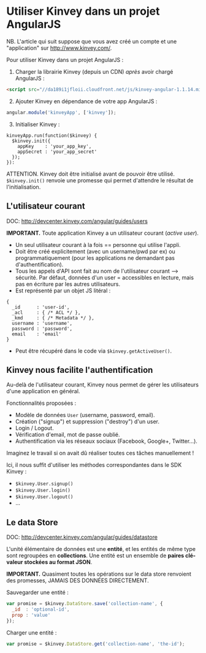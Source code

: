 Utiliser Kinvey dans un projet AngularJS
========================================

NB. L'article qui suit suppose que vous avez créé un compte et une "application" sur http://www.kinvey.com/.

Pour utiliser Kinvey dans un projet AngularJS :

1) Charger la librairie Kinvey (depuis un CDN) *après* avoir chargé AngularJS :

```html
<script src="//da189i1jfloii.cloudfront.net/js/kinvey-angular-1.1.14.min.js"></script>
```

2) Ajouter Kinvey en dépendance de votre app AngularJS :

```js
angular.module('kinveyApp', ['kinvey']);
```

3) Initialiser Kinvey :

```
kinveyApp.run(function($kinvey) {
  $kinvey.init({
    appKey    : 'your_app_key',
    appSecret : 'your_app_secret'
  });
}):
```

ATTENTION. Kinvey doit être initialisé avant de pouvoir être utilisé. `$kinvey.init()` renvoie une promesse qui permet d'attendre le résultat de l'initialisation.


L'utilisateur courant
---------------------

DOC: http://devcenter.kinvey.com/angular/guides/users

**IMPORTANT.** Toute application Kinvey a un utilisateur courant (*active user*).

- Un seul utilisateur courant à la fois == personne qui utilise l'appli.
- Doit être créé explicitement (avec un username/pwd par ex) ou programmatiquement (pour les applications ne demandant pas d'authentification).
- Tous les appels d'API sont fait au nom de l'utilisateur courant --> sécurité. Par défaut, données d'un user = accessibles en lecture, mais pas en écriture par les autres utilisateurs.
- Est représenté par un objet JS litéral :
```
{
  _id      : 'user-id',
  _acl     : { /* ACL */ },
  _kmd     : { /* Metadata */ },
  username : 'username',
  password : 'password',
  email    : 'email'
}
```
- Peut être récupéré dans le code via `$kinvey.getActiveUser()`.


Kinvey nous facilite l'authentification
---------------------------------------

Au-delà de l'utilisateur courant, Kinvey nous permet de gérer les utilisateurs d'une application en général.

Fonctionnalités proposées :
- Modèle de données `User` (username, password, email).
- Création ("signup") et suppression ("destroy") d'un user.
- Login / Logout.
- Vérification d'email, mot de passe oublié.
- Authentification via les réseaux sociaux (Facebook, Google+, Twitter...).

Imaginez le travail si on avait dû réaliser toutes ces tâches manuellement !

Ici, il nous suffit d'utiliser les méthodes correspondantes dans le SDK Kinvey :
- `$kinvey.User.signup()`
- `$kinvey.User.login()`
- `$kinvey.User.logout()`
- ...


Le data Store
-------------

DOC: http://devcenter.kinvey.com/angular/guides/datastore

L'unité élémentaire de données est une **entité**, et les entités de même type sont regroupées en **collections**. Une entité est un ensemble de **paires clé-valeur stockées au format JSON**.

**IMPORTANT.** Quasiment toutes les opérations sur le data store renvoient des promesses, JAMAIS DES DONNÉES DIRECTEMENT.

Sauvegarder une entité :

```js
var promise = $kinvey.DataStore.save('collection-name', {
  _id  : 'optional-id',
  prop : 'value'
});
```

Charger une entité :

```js
var promise = $kinvey.DataStore.get('collection-name', 'the-id');
```
